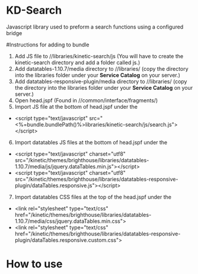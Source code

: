 # KD-Search

Javascript library used to preform a search functions using a configured bridge

#Instructions for adding to bundle

1. Add JS file to //libraries/kinetic-search/js (You will have to create the kinetic-search directory and add a folder called js.)
2. Add datatables-1.10.7/media directory to //libraries/ (copy the directory into the libraries folder under your **Service Catalog** on your server.)
3. Add datatables-responsive-plugin/media directory to //libraries/ (copy the directory into the libraries folder under your **Service Catalog** on your server.)
4. Open head.jspf (Found in //common/interface/fragments/)
5. Import JS file at the bottom of head.jspf under the <!-- Common JavaScript -->
  * &lt;script type="text/javascript" src="<%=bundle.bundlePath()%>libraries/kinetic-search/js/search.js"&gt;&lt;/script&gt;
6. Import datatables JS files at the bottom of head.jspf under the <!-- Common JavaScript Libraries-->
  * &lt;script type="text/javascript" charset="utf8" src="/kinetic/themes/brighthouse/libraries/datatables-1.10.7/media/js/jquery.dataTables.min.js"&gt;&lt;/script&gt;
  * &lt;script type="text/javascript" charset="utf8" src="/kinetic/themes/brighthouse/libraries/datatables-responsive-plugin/dataTables.responsive.js"&gt;&lt;/script&gt;
7. Import datatables CSS files at the top of the head.jspf under the <!-- Common Stylesheets Libraries -->
  * &lt;link rel="stylesheet" type="text/css" href="/kinetic/themes/brighthouse/libraries/datatables-1.10.7/media/css/jquery.dataTables.min.css"&gt; 
  * &lt;link rel="stylesheet" type="text/css" href="/kinetic/themes/brighthouse/libraries/datatables-responsive-plugin/dataTables.responsive.custom.css"&gt;
  
# How to use


